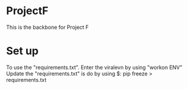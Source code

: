 # ProjectF
This is the backbone for Project F


# Set up
To use the "requirements.txt". Enter the viralevn by using "workon ENV"
Update the "requirements.txt" is do by using 
$: pip freeze > requirements.txt 